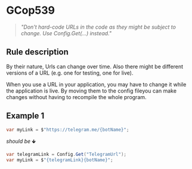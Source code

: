 ﻿# GCop539

> *"Don't hard-code URLs in the code as they might be subject to change. Use Config.Get(...) instead."*


## Rule description
By their nature, Urls can change over time. Also there might be different versions of a URL (e.g. one for testing, one for live).

When you use a URL in your application, you may have to change it while the application is live. By moving them to the config fileyou can make changes without having to recompile the whole program. 

## Example 1
```csharp
var myLink = $"https://telegram.me/{botName}";
```
*should be* 🡻

```csharp
var telegramLink = Config.Get("TelegramUrl");
var myLink = $"{telegramLink}{botName}";
```

